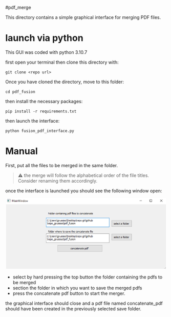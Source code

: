 #pdf_merge

This directory contains a simple graphical interface for merging PDF files.

# launch via python

This GUI was coded with python 3.10.7

first open your terminal then clone this directory with:

```
git clone <repo url>
```
Once you have cloned the directory, move to this folder:

```
cd pdf_fusion
```

then install the necessary packages:

```
pip install -r requirements.txt
```

then launch the interface:

```
python fusion_pdf_interface.py
```

# Manual

First, put all the files to be merged in the same folder.

>:warning: the merge will follow the alphabetical order of the file titles. Consider renaming them accordingly.

once the interface is launched you should see the following window open:

<p align="center">
<img src="img/interface.png" alt="ONE-PIX principle" width="500"/>
</p>

- select by hard pressing the top button the folder containing the pdfs to be merged
- section the folder in which you want to save the merged pdfs
- press the concatenate pdf button to start the merger.

the graphical interface should close and a pdf file named concatenate_pdf should have been created in the previously selected save folder.